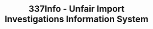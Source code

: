 ---
bigquery: https://console.cloud.google.com/bigquery?p=patents-public-data&d=usitc_investigations&page=dataset&project=sheets-management-319211
citation: US International Trade Commission 337Info Unfair Import Investigations Information
  System
contributors: US International Trade Comission
cost: None
description: US International Trade Commission 337Info Unfair Import Investigations
  Information System contains data on investigations done under Section 337. Section
  337 declares the infringement of certain statutory intellectual property rights
  and other forms of unfair competition in import trade to be unlawful practices.
  Most Section 337 investigations involve allegations of patent or registered trademark
  infringement.
documentation: FAQ and tutorial available on the site
last_edit: Mon, 04 Apr 2022 19:10:40 GMT
location: https://pubapps2.usitc.gov/337external/
maintained_by: US International Trade Comission
schema_fields: '[''complainant'', ''ouiiParticipation'', ''investigationNo'', ''scheduledEndDateEvidHear'',
  ''actualStartDateEvidHear'', ''issueDateOtherNonFinal'', ''id'', ''respondent'',
  ''teoReliefGranted'', ''actualEndDateEvidHear'', ''scheduledStartDateEvidHear'',
  ''investigationType'', ''dateComplaintFiled'', ''gcAttorney'', ''publication_number'',
  ''patentNumber'', ''startDateMarkmanHearing'', ''dateOfPublicationFrNotice'', ''copyrightNumbers'',
  ''finalDetNoViolation'', ''investigationTermDate'', ''currentStatus'', ''lastUpdated'',
  ''targetDate'', ''cafcAppeals'', ''trademarkNumbers'', ''internalRemand'', ''markmanHearing'',
  ''finalDetViolation'', ''teoProceedingInvolved'', ''currentActiveALJ'', ''title'',
  ''finalIdOnViolationIssue'', ''docketNo'', ''patentNumbers'', ''dateCreated'', ''reportingRequirements'',
  ''endDateMarkmanHearing'', ''teoIdDueDate'', ''invUnfairAct'', ''aljAssigned'',
  ''teoIdIssueDate'', ''ouiiAttorney'', ''finalIdOnViolationDue'', ''htsNumbers'']'
shortname: unfair_import_investigations
tags:
- import
- legal
- trade
timeframe: 2008-2021 (prior to 2008 downloadable as a JSON file)
title: 337Info - Unfair Import Investigations Information System
uuid: 2721f5ec-e599-4890-9265-9706719fc71e
---